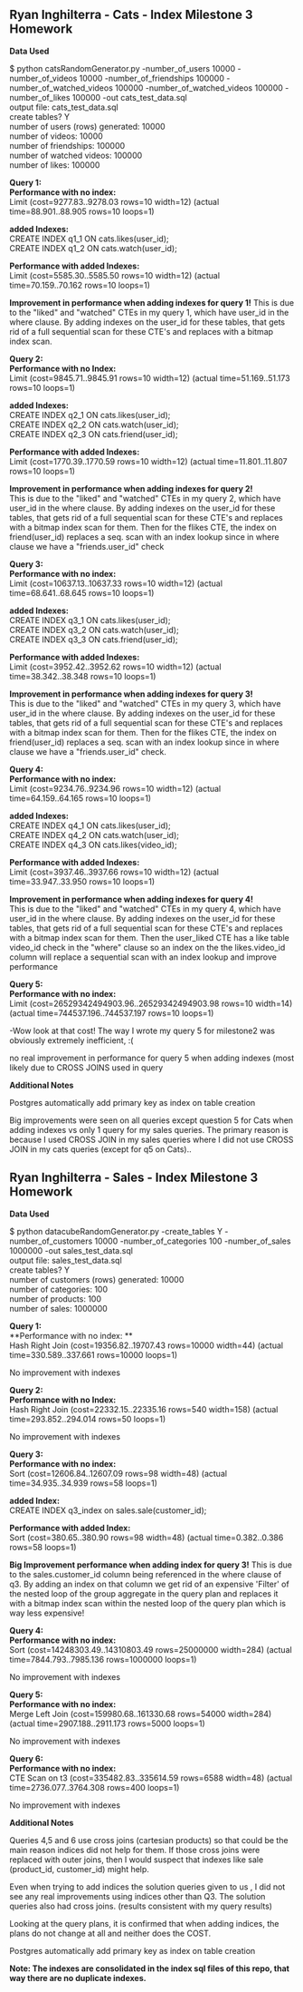 ## Ryan Inghilterra  -   Cats  - Index Milestone 3 Homework

**Data Used**

$ python catsRandomGenerator.py -number_of_users 10000 -number_of_videos 10000 -number_of_friendships 100000 -number_of_watched_videos 100000 -number_of_watched_videos 100000 -number_of_likes 100000 -out cats_test_data.sql    
output file: cats_test_data.sql     
create tables? Y    
number of users (rows) generated: 10000     
number of videos: 10000    
number of friendships: 100000   
number of watched videos: 100000   
number of likes: 100000   

**Query 1:**   
**Performance with no index:**   
Limit  (cost=9277.83..9278.03 rows=10 width=12) (actual time=88.901..88.905 rows=10 loops=1)

**added Indexes:**    
CREATE INDEX q1_1 ON cats.likes(user_id);   
CREATE INDEX q1_2 ON cats.watch(user_id);   

**Performance with added Indexes:**   
Limit  (cost=5585.30..5585.50 rows=10 width=12) (actual time=70.159..70.162 rows=10 loops=1)

**Improvement in performance when adding indexes for query 1!**
This is due to the "liked" and "watched"  CTEs in my query 1, which have user_id in the where clause. By adding indexes on the user_id for these tables, that gets rid of a full sequential scan for these CTE's and replaces with
a bitmap index scan.


**Query 2:**   
**Performance with no Index:**   
Limit  (cost=9845.71..9845.91 rows=10 width=12) (actual time=51.169..51.173 rows=10 loops=1)

**added Indexes:**   
CREATE INDEX q2_1 ON cats.likes(user_id);   
CREATE INDEX q2_2 ON cats.watch(user_id);   
CREATE INDEX q2_3 ON cats.friend(user_id);   

**Performance with added Indexes:**   
Limit  (cost=1770.39..1770.59 rows=10 width=12) (actual time=11.801..11.807 rows=10 loops=1)

**Improvement in performance when adding indexes for query 2!**    
This is due to the "liked" and "watched"  CTEs in my query 2, which have user_id in the where clause. By adding indexes on the user_id for these tables, that gets rid of a full sequential scan for these CTE's and replaces with
a bitmap index scan for them. Then for the flikes CTE, the index on friend(user_id) replaces a seq. scan with an index lookup since in where clause we have a "friends.user_id" check




**Query 3:**   
**Performance with no index:**    
Limit  (cost=10637.13..10637.33 rows=10 width=12) (actual time=68.641..68.645 rows=10 loops=1)

**added Indexes:**   
CREATE INDEX q3_1 ON cats.likes(user_id);    
CREATE INDEX q3_2 ON cats.watch(user_id);    
CREATE INDEX q3_3 ON cats.friend(user_id);    

**Performance with added Indexes:**    
Limit  (cost=3952.42..3952.62 rows=10 width=12) (actual time=38.342..38.348 rows=10 loops=1)

**Improvement in performance when adding indexes for query 3!**  
This is due to the "liked" and "watched"  CTEs in my query 3, which have user_id in the where clause. By adding indexes on the user_id for these tables, that gets rid of a full sequential scan for these CTE's and replaces with
a bitmap index scan for them. Then for the flikes CTE, the index on friend(user_id) replaces a seq. scan with an index lookup since in where clause we have a "friends.user_id" check.    

**Query 4:**    
**Performance with no index:**  
Limit  (cost=9234.76..9234.96 rows=10 width=12) (actual time=64.159..64.165 rows=10 loops=1)

**added Indexes:**   
CREATE INDEX q4_1 ON cats.likes(user_id);   
CREATE INDEX q4_2 ON cats.watch(user_id);   
CREATE INDEX q4_3 ON cats.likes(video_id);   

**Performance with added Indexes:**    
Limit  (cost=3937.46..3937.66 rows=10 width=12) (actual time=33.947..33.950 rows=10 loops=1)

**Improvement in performance when adding indexes for query 4!**   
This is due to the "liked" and "watched"  CTEs in my query 4, which have user_id in the where clause. By adding indexes on the user_id for these tables, that gets rid of a full sequential scan for these CTE's and replaces with
a bitmap index scan for them. Then the user_liked CTE has a like table video_id check in the "where" clause so an index on the the likes.video_id column will replace a sequential scan with an index lookup and improve performance     


**Query 5:**   
**Performance with no index:**   
Limit  (cost=26529342494903.96..26529342494903.98 rows=10 width=14) (actual time=744537.196..744537.197 rows=10 loops=1)

-Wow look at that cost! The way I wrote my query 5 for milestone2 was obviously extremely inefficient, :( 

no real improvement in performance for query 5 when adding indexes (most likely due to CROSS JOINS used in query







**Additional Notes**

Postgres automatically add primary key as index on table creation

Big improvements were seen on all queries except question 5 for Cats when adding indexes vs only 1 query for my sales queries. The primary reason is because I used CROSS JOIN in my sales queries where I did not use CROSS JOIN in my cats queries (except for q5 on Cats)..



## Ryan Inghilterra  -   Sales  - Index Milestone 3 Homework  

**Data Used**    

$ python datacubeRandomGenerator.py -create_tables Y -number_of_customers 10000 -number_of_categories 100 -number_of_sales 1000000 -out sales_test_data.sql   
output file: sales_test_data.sql         
create tables? Y    
number of customers (rows) generated: 10000    
number of categories: 100    
number of products: 100   
number of sales: 1000000   

**Query 1:**   
**Performance with no index: **   
Hash Right Join  (cost=19356.82..19707.43 rows=10000 width=44) (actual time=330.589..337.661 rows=10000 loops=1)

No improvement with indexes

**Query 2:**     
**Performance with no Index:**    
Hash Right Join  (cost=22332.15..22335.16 rows=540 width=158) (actual time=293.852..294.014 rows=50 loops=1)

No improvement with indexes

**Query 3:**    
**Performance with no index:**   
Sort  (cost=12606.84..12607.09 rows=98 width=48) (actual time=34.935..34.939 rows=58 loops=1)

**added Index:**    
CREATE INDEX q3_index on sales.sale(customer_id);

**Performance with added Index:**   
Sort  (cost=380.65..380.90 rows=98 width=48) (actual time=0.382..0.386 rows=58 loops=1)

**Big Improvement performance when adding index for query 3!** 
This is due to the sales.customer_id column being referenced in the where clause of q3. By adding an index on that column we get rid of an expensive 'Filter' of the nested loop of the group aggregate in the query plan and
replaces it with a bitmap index scan within the nested loop of the query plan which is way less expensive! 



**Query 4:**   
**Performance with no index:**   
Sort  (cost=14248303.49..14310803.49 rows=25000000 width=284) (actual time=7844.793..7985.136 rows=1000000 loops=1)

No improvement with indexes



**Query 5:**   
**Performance with no index:**   
Merge Left Join  (cost=159980.68..161330.68 rows=54000 width=284) (actual time=2907.188..2911.173 rows=5000 loops=1)

No improvement with indexes 

**Query 6:**    
**Performance with no index:**   
CTE Scan on t3  (cost=335482.83..335614.59 rows=6588 width=48) (actual time=2736.077..3764.308 rows=400 loops=1)

No improvement with indexes



**Additional Notes**

Queries 4,5 and 6 use cross joins (cartesian products) so that could be the main reason indices did not help for them. If those cross joins were replaced with outer joins, then I would suspect that indexes like sale (product_id, customer_id) might help.

Even when trying to add indices the solution queries given to us , I did not see any real improvements using indices other than Q3. The solution queries also had cross joins. (results consistent with my query results)

Looking at the query plans, it is confirmed that when adding indices, the plans do not change at all and neither does the COST.

Postgres automatically add primary key as index on table creation


**Note: The indexes are consolidated in the index sql files of this repo, that way there are no duplicate indexes.**  


